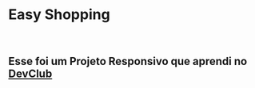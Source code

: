 <h1>Easy Shopping</h1>
<br>
<h2>Esse foi um Projeto Responsivo que aprendi no <a href="https://rodolfomori.com.br/devclub">DevClub</a></h2>
